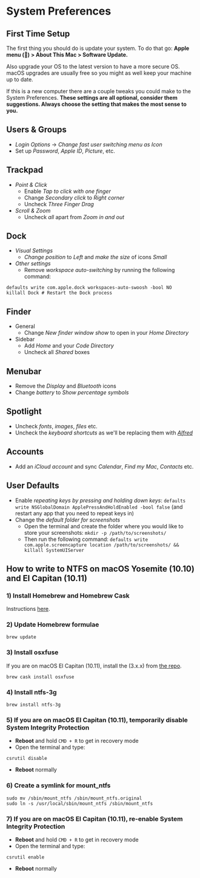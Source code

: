 # System Preferences

## First Time Setup

The first thing you should do is update your system. To do that go:
**Apple menu () > About This Mac > Software Update.**

Also upgrade your OS to the latest version to have a more secure OS. macOS
upgrades are usually free so you might as well keep your machine up to date.

If this is a new computer there are a couple tweaks you could make to the
System Preferences. **These settings are all optional, consider them
suggestions. Always choose the setting that makes the most sense to you.**

## Users & Groups

- _Login Options_ -> _Change fast user switching menu as Icon_
- Set up _Password_, _Apple ID_, _Picture_, etc.

## Trackpad

- _Point & Click_
    - Enable _Tap to click with one finger_
    - Change _Secondary click_ to _Right corner_
    - Uncheck _Three Finger Drag_
- _Scroll & Zoom_
    - Uncheck _all_ apart from _Zoom in and out_

## Dock

- _Visual Settings_
    - _Change position_ to _Left_ and _make the size_ of icons _Small_
- _Other settings_
    - Remove _workspace auto-switching_ by running the following command:

```shell
defaults write com.apple.dock workspaces-auto-swoosh -bool NO
killall Dock # Restart the Dock process
```

## Finder

- General
    - Change _New finder window show_ to open in your _Home Directory_
- Sidebar
    - Add _Home_ and your _Code Directory_
    - Uncheck all _Shared_ boxes

## Menubar

- Remove the _Display_ and _Bluetooth_ icons
- Change _battery_ to _Show percentage symbols_

## Spotlight

- Uncheck _fonts_, _images_, _files_ etc.
- Uncheck the _keyboard shortcuts_ as we'll be replacing them with
  [_Alfred_](https://www.alfredapp.com/)

## Accounts

- Add an _iCloud account_ and sync _Calendar_, _Find my Mac_, _Contacts_ etc.

## User Defaults

- Enable _repeating keys by pressing and holding down keys_: `defaults write
  NSGlobalDomain ApplePressAndHoldEnabled -bool false` (and restart any app
  that you need to repeat keys in)
- Change the _default folder for screenshots_
    - Open the terminal and create the folder where you would like to store
      your screenshots: `mkdir -p /path/to/screenshots/`
    - Then run the following command: `defaults write com.apple.screencapture
      location /path/to/screenshots/ && killall SystemUIServer`

## How to write to NTFS on macOS Yosemite (10.10) and El Capitan (10.11)

### 1) Install Homebrew and Homebrew Cask

Instructions [here](https://sourabhbajaj.com/mac-setup/Homebrew/README.html).

### 2) Update Homebrew formulae

```shell
brew update
```

### 3) Install osxfuse

If you are on macOS El Capitan (10.11), install the (3.x.x) from [the
repo](https://github.com/osxfuse/osxfuse/releases).

```shell
brew cask install osxfuse
```

### 4) Install ntfs-3g

```shell
brew install ntfs-3g
```

### 5) If you are on macOS El Capitan (10.11), temporarily disable System Integrity Protection

 - **Reboot** and hold `CMD + R` to get in recovery mode
 - Open the terminal and type:

```shell
csrutil disable
```

 - **Reboot** normally

### 6) Create a symlink for mount_ntfs

```shell
sudo mv /sbin/mount_ntfs /sbin/mount_ntfs.original
sudo ln -s /usr/local/sbin/mount_ntfs /sbin/mount_ntfs
```

### 7) If you are on macOS El Capitan (10.11), re-enable System Integrity Protection

 - **Reboot** and hold `CMD + R` to get in recovery mode
 - Open the terminal and type:

```shell
csrutil enable
```

 - **Reboot** normally
